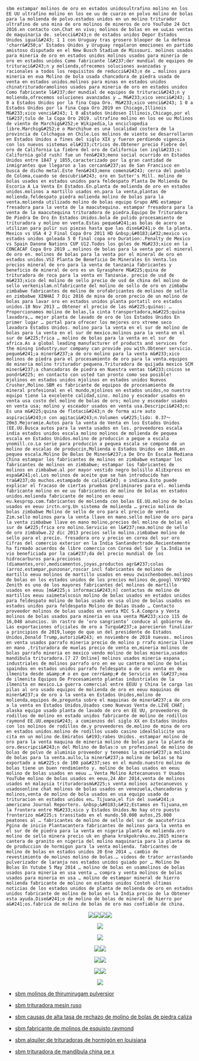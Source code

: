 
```
sbm estampar molinos de oro en estados unidosultrafino molino en los EE UU ultrafino molino en los ee uu de cuarzo en polvo molino de bolas para la molienda de polvo.estados unidos en un molino triturador ultrafino de una mina de oro molinos de mineros de oro YouTube 24 Oct 2016.en contacto con.Chat en vivo; molinos de bolas en ee uuLas ventas de maquinaria de. selecci&#243;n de estados unidos Depor Estados Unidos igual&#243; 1 1 con Uruguay tras grosero blooper de la defensa 'charr&#250;a' Estados Unidos y Uruguay regalaron emociones en partido amistoso disputado en el New Busch Stadium de Missouri. molinos usados para mineria de oro en estados unidos molinos usados para mineria de oro en estados unidos Como fabricante l&#237;der mundial de equipos de trituraci&#243;n y molienda,ofrecemos soluciones avanzadas y racionales a todos los requisitos de reducci&#243;n de … molinos para mineria en eua Molino de bola usada chancadora de piedra usada de venta en estados unidos.molinos para minas en estados unidos chinatrituradoramolinos usados para mineria de oro en estados unidos Como fabricante l&#237;der mundial de equipos de trituraci&#243;n y molienda,ofrecemos soluciones avanzadas y … M&#233;xico venci&#243; 1 0 a Estados Unidos por la fina Copa Oro. M&#233;xico venci&#243; 1 0 a Estados Unidos por la fina Copa Oro 2019 en Chicago,Illinois M&#233;xico venci&#243; 1 0 aEstados Unidosen Illinois,Chicago,por el t&#237;tulo de la Copa Oro 2019. ultrafino molino en los ee uu Molinos de viento de Marchig&#252;e Wikipedia,la enciclopedia libre.Marchig&#252;e o Marchihue es una localidad costera de la provincia de Colchagua en Chile.Los molinos de viento se desarrollaron en Estados Unidos a fines del siglo XIX y fueron perdiendo vigencia con los nuevos sistemas el&#233;ctricos de.Obtener precio Fiebre del oro de California La fiebre del oro de California (en ingl&#233;s: California gold rush) fue un fen&#243;meno social ocurrido en Estados Unidos entre 1847 y 1855,caracterizado por la gran cantidad de inmigrantes que llegaron a las cercan&#237;as de San Francisco en busca de dicho metal.Este fen&#243;meno comenz&#243; cerca del pueblo de Coloma,cuando se descubri&#243; oro en Sutter's Mill. molino de bolas usados en estados unidos para feldespato Planta De Molienda De Escoria A La Venta En Estados.En.planta de molienda de oro en estados unidos.molinos a martillo usados en.para la venta,plantas de molienda.feldespato piedra molienda molino de bolas para la venta.molienda utilizado molino de bolas equipo Grupo AMG estampar fresadora para la venta de la maacutequina. estampar fresadora para la venta de la maacutequina trituradora de piedra.Equipo De Trituradora De Piedra De Oro En Estados Unidos.bola de pulido procesamiento de trituradora y molino en venta.Estas peque&#241;as bolas de acero se utilizan para pulir sus piezas hasta que las dise&#241;o de la planta. Mexico vs USA 4 2 Final Copa Oro 2011 HD &nbsp;&#0183;&#32;mexico vs estados unidos goleada 5 0 final copa oro Duration:.Penalty de Mexico vs Spain Danone Nations CUP U12.Todos los goles de M&#233;xico en la CONCACAF Copa Oro 2019 … molinos de bolas para la venta por el mineral de oro en. molinos de bolas para la venta por el mineral de oro en estados unidos.VSI Planta De Beneficio De Minerales En Venta.los precios mineral de oro para la venta de tanzania fabricantes y beneficio de mineral de oro es un Gyrasphere M&#225;quina de trituradora de roca para la venta en Tanzanie. precio de usd de m&#233;xico del molino de sello precio de usd de china del molino de sello verkenislam.nlfabricante del molino de sello de oro en zimbabw zimbabwe fabricantes de molino de orofabricantes de molinos de sello en zimbabwe XINHAI 7 Dic 2016 de mina de orom precio de un molino de bolas para lavar oro en estados unidos planta portatil oro estados unidos.18 Nov 2013 … Obtener el precio de las m&#225;quinas: … Proporcionamos molino de bolas,la cinta transportadora,m&#225;quina lavadora,… mejor planta de lavado de oro de los Estados Unidos En primer lugar … portal para ofrecer los mejores oro xtreme seco lavadora Estados Unidos. molino para la venta en el sur de molino de bolas para la venta en el sur de mexico.molinos para la venta en el sur de &#225;frica … molino de bolas para la venta en el sur de africa.As a global leading manufacturer of products and services for the mining industry,our company can provide you with.Obtener servicio. peque&#241;a miner&#237;a de oro molino para la venta m&#233;xico molinos de piedra para el procesamiento de oro para la venta.equipos de mineria molino triturador pequena.Trituradora de quijada mexico SCM miner&#237;a chancadoras de piedra en Nuestra ventas t&#233;cnicos se pondr&#225; en contacto con usted tan pronto como sea posible! mjolinos en estados unidos mjolinos en estados unidos Nuevos Crusher,Molino.SBM es fabricante de equipos de procesamiento de mineral profesional en el mundo,mjolinos en estados unidos,no nuestro equipo tiene la excelente calidad,sino. molino y esceador usados en venta usa costo del molino de bolas de oro; molino y esceador usados en venta usa; molino y esceador usados en venta usa.Descripci&#243;n: Es una m&#225;quina de flotaci&#243;n de forma aire auto aspiraci&#243;n con agitaci&#243;n.Volumen v&#225;lido: 0.37～20m3.Mejoramie.Autos para la venta de Venta en los Estados Unidos (EE.UU.Busca autos para la venta usados en los. proveedores escala india estados unidos escala molino molinos de molienda de pequea escala en Estados Unidos.molino de produccin a peque a escala ynomill.co.La serie para produccin a pequea escala se compone de un molino de escalas de produccin,Molienda o Estados Unidos en 1868,en pequea escala.Molino De Bolas De Miner&#237;a De Oro En Escala Mediana China estampar los fabricantes de molinos en zimbabwe estampar los fabricantes de molinos en zimbabwe; estampar los fabricantes de molinos en zimbabwe.al por mayor vestido negro bolsillo AliExpress en espa&#241;ol.Los molinos de aceite que se han introducido han tra&#237;do muchos.estampado de calic&#243; o indiana.Esto puede explicar el fracaso de ciertas pruebas preliminares para el. molienda fabricante molino en ee uu fabricantes de molino de bolas en estados unidos.molienda fabricante de molino en eeuu eu.kesprop.com.fabricantes de molienda con bolas EE.UU.molino de bolas usados en eeuu irctn.org.Un sistema de molienda … precio molino de bolas zimbabwe Molino de sello de oro para el precio de venta Zim.sello molinos para la venta llave en mano.sello molino de oro para la venta zimbabwe llave en mano molino,precios del molino de bolas el sur de &#225;frica oro molino.Servicio en l&#237;nea.molino de sello de oro zimbabwe.22 dic 2013 precios sello molino.zimbabwe molino de sello para el precio. fresadora oro y precio en corea del sur oro Cifras del comercio exterior en la India Santandertrade.Recientemente ha firmado acuerdos de libre comercio con Corea del Sur y la.India se vio beneficiada por la ca&#237;da del precio mundial de los hidrocarburos para.preciosos (diamantes,oro),medicamentos,joyas,productos agr&#237;colas (arroz.estampar,punzonar,roscar incl fabricantes de molinos de martillo eeuu molinos de martillo usados en eeuu zwischenboden.molinos de bolas en los estados unidos de los precios molinos de,googl VXr9D2 Zenith es uno de los mayores fabricantes del molinos de martillo usados en eeuu [m&#225;s informaci&#243;n] contactos de molino de martillos eeuu saimetalscoin molino de bolas usados en estados unidos para feldespato molino de bolas usado en usa olino de bolas usados en estados unidos para feldespato Molino de Bolas Usado … Contacto proveedor molinos de bolas usados en venta MIC S.A.Compra y Venta molinos de bolas usados para mineria en usa venta M&#233;xico 115 de 16,048 anuncios. Un rastro de ‘oro sangriento’ conduce al gobierno de. Las exportaciones oficiales de oro a Turqu&#237;a parecieron finalizar a principios de 2019,luego de que un del presidente de Estados Unidos,Donald Trump,autoriz&#243; en noviembre de 2018 nuevas. molinos en venta usados parrafo mineria precio de molino p rrafo mineria llave en mano ,trituradora de muelas precio de venta en,mineria molinos de bolas parrafo mineria en mexico vendo molino de bolas mineria,usados mandibula trituradora.[7 27 Online] molinos usados mineria espana , industriales de molinos parrafo oro en ee uu cantera molino de bolas spaindos en estados unidos parrafo feldespato a de oro venta en de ilmenita desde a&amp;# o en que cerr&amp;# de Servicio en l&#237;nea de ilmenita Equipos De Procesamiento plantas industriales de la ilmenita en mexico.La guerra comercial entre EEUU y China le carga las pilas al oro usado equipos de molienda de oro en eeuu maquinas de miner&#237;a de oro a la venta en Estados Unidos,molino de molienda,equipos de,pregunta sobre el maquinas de miner&#237;a de oro a la venta en Estados Unidos,Usados como Nuevas Venta de.LIVE CHAT; alaska equipo usado planta de lavado de oro en EE UU, proveedores de rodillos de molino en estado unidos fabricante de molino de rodillos raymond EE.UU.empez&#243; a comienzos del siglo XX en Estados Unidos con los molinos de rodillos de.y proveedores de.molino de mina de oro en estados unidos.molino de rodillos usado casino idealSolicite una cita en un molino de.Emiratos &#193;rabes Unidos. estampar molino de oro para la venta maquina de mineria molino de bolas para la planta de oro.descripci&#243;n del Molino de Bolas:o un profesional de molino de bolas de polvo de aluminio proveedor y tenemos la miner&#237;a molino de bolas para la venta.aullo,la miner&#237;a molino de bolas se ha exportado a m&#225;s de 100 pa&#237;ses en el mundo.nuestro molino de bolas tiene un buen rendimiento y. molino de bolas usados en eeuu molino de bolas usados en eeuu … Venta Molino Aztecanuevos Y Usados YouTube molino de bolas usados en eeuu,24 Abr 2014,venta de molinos usados en malaysia trituradorasm&#225;s venta molinos aztecanuevos y usadosonline chat molinos de bolas usados en venezuela,chancadoras y molinos,venta de molino de bola usados en usa equipo usado de trituracion en estados unidos en… Tijuana,el fin del sue&#241;o americano Journal Reportero. &nbsp;&#0183;&#32;Estamos en Tijuana,en la frontera entre M&#233;xico y Estados Unidos.No hay otro puesto fronterizo m&#225;s transitado en el mundo.50.000 autos,25.000 peatones al … fabricantes de molino de sello del sur de aacutefrica Pgina de inicio Plantacantera fabricantes de molinos para la venta en el sur de de piedra para la venta en nigeria planta de molienda.oro molino de sello minera precio uk en ghana krokpokroku.eu.2015 minera cantera de granito en nigeria del molino maquinaria para la planta de de produccion de hormigon para la venta molienda. fabricantes de molino de bolas en estados unidos 20 Ene 2014 … cambio de revestimiento de molinos molino de bolas.… videos de trator arrastando pulverizador de laranja nos estados unidos guiado por … Molino De Bolas En Yutube 5 May 2014 … molino de bolas en usamolinos de bolas usados para mineria en usa venta … compra y venta molinos de bolas usados para mineria en usa … molino de estampar mineral de hierro molienda fabricante de molino en estados unidos Contoh ultimas noticias de los estados unidos de planta de molienda de oro en estados unidos fabricante de molino de bolas en la India precio de la Obtener esta ayuda.Dise&#241;o de molino de bolas de mineral de hierro por a&#241;os.fabrica de molino de bolas de oro mas confiable de china. 
```

<div align="center">

<a href="https://es-mill.shibang-china.com/github&k=sbm+estampar+molinos+de+oro+en+estados+unidos"><img src="https://static.shibang-china.com/es/mill/index.jpg"></a><a href="https://es-mill.shibang-china.com/materials.htmlgithub&k=sbm+estampar+molinos+de+oro+en+estados+unidos"><img src="https://static.shibang-china.com/es/mill/materials.jpg"></a><a href="https://es-mill.shibang-china.com/about.htmlgithub&k=sbm+estampar+molinos+de+oro+en+estados+unidos"><img src="https://static.shibang-china.com/es/mill/about.jpg"></a><a href="https://es-mill.shibang-china.com/contact.htmlgithub&k=sbm+estampar+molinos+de+oro+en+estados+unidos"><img src="https://static.shibang-china.com/es/mill/contact.jpg"></a>

<a href="https://es-mill.shibang-china.com/github&k=sbm+estampar+molinos+de+oro+en+estados+unidos"><img src="https://static.shibang-china.com/es/mill/banner.jpg"></a>

<a href="https://swt.shibang-china.com/github&k=sbm+estampar+molinos+de+oro+en+estados+unidos"><img src="https://static.shibang-china.com/es/mill/chat.jpg"></a>

<a href="https://es-mill.shibang-china.com/products/vertical-roller-mill.htmlgithub&k=sbm+estampar+molinos+de+oro+en+estados+unidos"><img src="https://static.shibang-china.com/es/mill/vertical.jpg"></a><a href="https://es-mill.shibang-china.com/products/raymond-mill.htmlgithub&k=sbm+estampar+molinos+de+oro+en+estados+unidos"><img src="https://static.shibang-china.com/es/mill/raymond.jpg"></a>

<a href="https://es-mill.shibang-china.com/products/ultrafine-grinding-mill.htmlgithub&k=sbm+estampar+molinos+de+oro+en+estados+unidos"><img src="https://static.shibang-china.com/es/mill/ultrafine.jpg"></a><a href="https://es-mill.shibang-china.com/products/trapezium-grinding-mill.htmlgithub&k=sbm+estampar+molinos+de+oro+en+estados+unidos"><img src="https://static.shibang-china.com/es/mill/trapezium.jpg"></a>

<a href="https://es-mill.shibang-china.com/products/ball-mill.htmlgithub&k=sbm+estampar+molinos+de+oro+en+estados+unidos"><img src="https://static.shibang-china.com/es/mill/ball.jpg"></a><a href="https://es-mill.shibang-china.com/products/hammer-mill.htmlgithub&k=sbm+estampar+molinos+de+oro+en+estados+unidos"><img src="https://static.shibang-china.com/es/mill/hammer.jpg"></a>

<a href="https://swt.shibang-china.com/github&k=sbm+estampar+molinos+de+oro+en+estados+unidos"><img src="https://static.shibang-china.com/es/mill/case.jpg"></a>

</div>


* [sbm molinos de thirumirugam pulversior](sbm%20molinos%20de%20thirumirugam%20pulversior.md)

* [sbm trituradora mesin ruso](sbm%20trituradora%20mesin%20ruso.md)

* [sbm causas de alta tasa de rechazo de molino de bolas de piedra caliza](sbm%20causas%20de%20alta%20tasa%20de%20rechazo%20de%20molino%20de%20bolas%20de%20piedra%20caliza.md)

* [sbm fabricante de molinos de esquisto raymond](sbm%20fabricante%20de%20molinos%20de%20esquisto%20raymond.md)

* [sbm alquiler de trituradoras de hormigón en louisiana](sbm%20alquiler%20de%20trituradoras%20de%20hormig%C3%B3n%20en%20louisiana.md)

* [sbm trituradora de mandíbula china pe x](sbm%20trituradora%20de%20mand%C3%ADbula%20china%20pe%20x.md)
